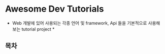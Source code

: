 # Awesome Dev Tutorials

- Web 개발에 있어 사용되는 각종 언어 및 framework, Api 들을 기본적으로 사용해보는 tutorial project \*

## 목차
